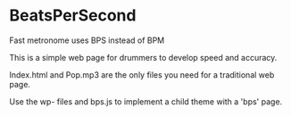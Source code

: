 # BeatsPerSecond
Fast metronome uses BPS instead of BPM

This is a simple web page for drummers to develop speed and accuracy.

Index.html and Pop.mp3 are the only files you need for a traditional web page.

Use the wp- files and bps.js to implement a child theme with a 'bps' page. 
